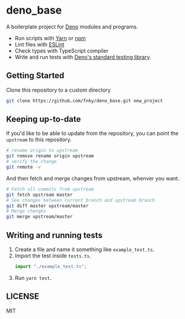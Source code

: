 # deno_base

A boilerplate project for [Deno](https://github.com/denoland/deno) modules and programs.

- Run scripts with [Yarn](https://yarnpkg.com/en/) or [npm](https://www.npmjs.com/)
- Lint files with [ESLint](https://eslint.org/)
- Check types with TypeScript compiler
- Write and run tests with [Deno's standard testing library](https://github.com/denoland/deno_std/tree/master/testing).

## Getting Started

Clone this repository to a custom directory

```sh
git clone https://github.com/fnky/deno_base.git new_project
```

## Keeping up-to-date

If you'd like to be able to update from the repository, you can point the `upstream` to this repository.

```sh
# rename origin to upstream
git remove rename origin upstream
# verify the change
git remote -v
```

And then fetch and merge changes from upstream, whenver you want.

```sh
# Fetch all commits from upstream
git fetch upstream master
# See changes between current branch and upstream branch
git diff master upstream/master
# Merge changes
git merge upstream/master
```

## Writing and running tests

1. Create a file and name it something like `example_test.ts`.
2. Import the test inside `tests.ts`.
    ```ts
    import "./example_test.ts";
    ```
3. Run `yarn test`.

## LICENSE

MIT
